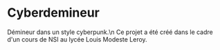 # Cyberdemineur
Démineur dans un style cyberpunk.\n
Ce projet a été créé dans le cadre d'un cours de NSI au lycée Louis Modeste Leroy.